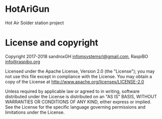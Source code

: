 # HotAriGun

Hot Air Solder station project

License and copyright
=====================

Copyright 2017-2018 sandroxGH infomsystemsrl@gmail.com, RaspiBO info@raspibo.org

Licensed under the Apache License, Version 2.0 (the "License"); you may not use this file except in compliance with the License. You may obtain a copy of the License at http://www.apache.org/licenses/LICENSE-2.0

Unless required by applicable law or agreed to in writing, software distributed under the License is distributed on an "AS IS" BASIS, WITHOUT WARRANTIES OR CONDITIONS OF ANY KIND, either express or implied. See the License for the specific language governing permissions and limitations under the License.
